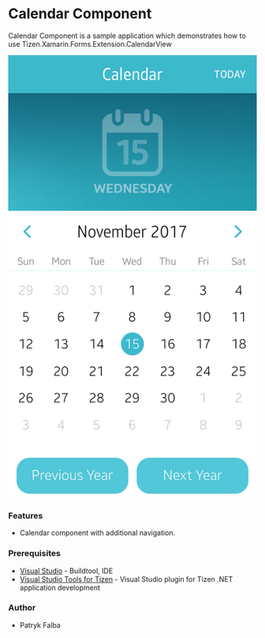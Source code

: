 # Calendar Component
Calendar Component is a sample application which demonstrates how to use Tizen.Xamarin.Forms.Extension.CalendarView

![Main page - overview](./Screenshots/screenshot_1.png)

### Features
* Calendar component with additional navigation.

### Prerequisites

* [Visual Studio](https://www.visualstudio.com/) - Buildtool, IDE
* [Visual Studio Tools for Tizen](https://developer.tizen.org/development/visual-studio-tools-tizen/installing-visual-studio-tools-tizen) - Visual Studio plugin for Tizen .NET application development

### Author
* Patryk Falba
